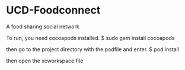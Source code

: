# UCD-Foodconnect
A food sharing social network

To run, you need cocoapods installed. 
$ sudo gem install cocoapods

then go to the project directory with the podfile and enter. 
$ pod install

then open the xcworkspace file
